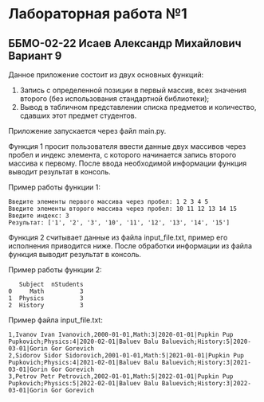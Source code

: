 # Лабораторная работа №1
## ББМО-02-22 Исаев Александр Михайлович Вариант 9

Данное приложение состоит из двух основных функций:
1. Запись с определенной позиции в первый массив, всех значения второго (без использования стандартной библиотеки);
2. Вывод в табличном представлении списка предметов и количество, сдавших этот предмет студентов.

Приложение запускается через файл main.py.

Функция 1 просит пользователя ввести данные двух массивов через пробел и индекс элемента, с которого начинается запись второго массива к первому.
После ввода необходимой информации функция выводит результат в консоль.

Пример работы функции 1:
```
Введите элементы первого массива через пробел: 1 2 3 4 5
Введите элементы второго массива через пробел: 10 11 12 13 14 15
Введите индекс: 3
Результат: ['1', '2', '3', '10', '11', '12', '13', '14', '15']
```

Функция 2 считывает данные из файла input_file.txt, пример его исполнения приводится ниже.
После обработки информации из файла функция выводит результат в консоль.

Пример работы функции 2:
```
   Subject  nStudents
0     Math          3
1  Physics          3
2  History          3
```

Пример файла input_file.txt:
```
1,Ivanov Ivan Ivanovich,2000-01-01,Math:3|2020-01-01|Pupkin Pup Pupkovich;Physics:4|2020-02-01|Baluev Balu Baluevich;History:5|2020-03-01|Gorin Gor Gorevich
2,Sidorov Sidor Sidorovich,2001-01-01,Math:5|2021-01-01|Pupkin Pup Pupkovich;Physics:4|2021-02-01|Baluev Balu Baluevich;History:3|2021-03-01|Gorin Gor Gorevich
3,Petrov Petr Petrovich,2002-01-01,Math:5|2022-01-01|Pupkin Pup Pupkovich;Physics:5|2022-02-01|Baluev Balu Baluevich;History:3|2022-03-01|Gorin Gor Gorevich
```
